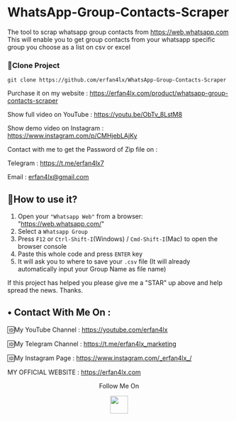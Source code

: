 # WhatsApp-Group-Contacts-Scraper
The tool to scrap whatsapp group contacts from https://web.whatsapp.com
This will enable you to get group contacts from your whatsapp specific group you choose as a list on csv or excel

### 👯Clone Project
```shell
git clone https://github.com/erfan4lx/WhatsApp-Group-Contacts-Scraper
```

Purchase it on my website : https://erfan4lx.com/product/whatsapp-group-contacts-scraper

Show full video on YouTube : https://youtu.be/ObTv_8LstM8

Show demo video on Instagram : https://www.instagram.com/p/CMHjebLAjKy

Contact with me to get the Password of Zip file on :

 Telegram : https://t.me/erfan4lx7
  
 Email : erfan4lx@gmail.com

## 🚀How to use it?
1. Open your `"Whatsapp Web"` from a browser: "https://web.whatsapp.com/"
2. Select a `Whatsapp Group`
3. Press `F12` or `Ctrl-Shift-I`(Windows) / `Cmd-Shift-I`(Mac) to open the browser console
4. Paste this whole code and press `ENTER` key
5. It will ask you to where to save your `.csv` file (It will already automatically input your Group Name as file name)

If this project has helped you please give me a "STAR" up above and help spread the news.
Thanks.

## • Contact With Me On : 

🆔My YouTube Channel : https://youtube.com/erfan4lx

🆔My Telegram Channel : https://t.me/erfan4lx_marketing

🆔My Instagram Page : https://www.instagram.com/_erfan4lx_/

 MY OFFICIAL WEBSITE : https://erfan4lx.com

<p align="center">
  Follow Me On
</p>
<p align="center">
  <a href="https://www.youtube.com/c/erfan4lx?sub_confirmation=1">
    <img src="https://www.iconsdb.com/icons/preview/black/youtube-4-xxl.png" width="40" height="40">
  </a>
</p>
